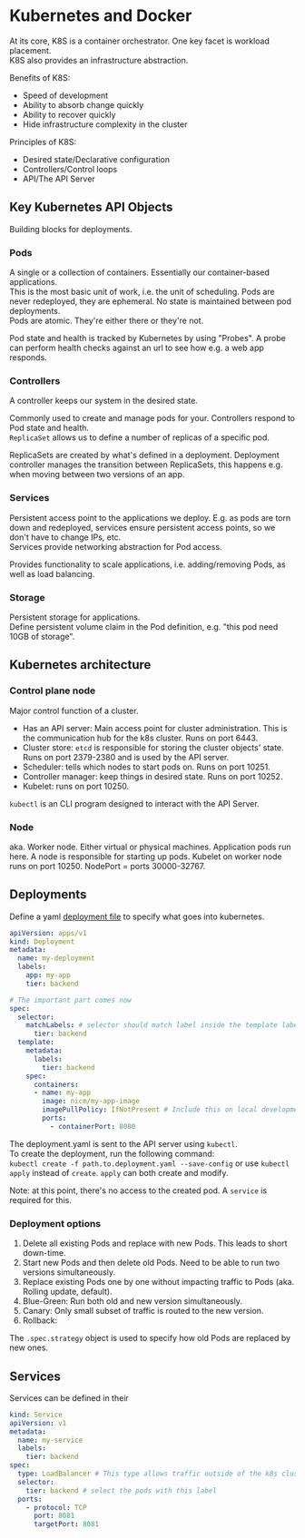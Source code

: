 # Kubernetes and Docker
At its core, K8S is a container orchestrator. One key facet is workload placement.  
K8S also provides an infrastructure abstraction.  

Benefits of K8S:
- Speed of development
- Ability to absorb change quickly
- Ability to recover quickly
- Hide infrastructure complexity in the cluster

Principles of K8S:
- Desired state/Declarative configuration
- Controllers/Control loops
- API/The API Server

## Key Kubernetes API Objects
Building blocks for deployments.

### Pods
A single or a collection of containers. Essentially our container-based applications.  
This is the most basic unit of work, i.e. the unit of scheduling.
Pods are never redeployed, they are ephemeral. No state is maintained between pod deployments.  
Pods are atomic. They're either there or they're not.

Pod state and health is tracked by Kubernetes by using "Probes". A probe can perform health checks against an url to see how e.g. a web app responds. 

### Controllers
A controller keeps our system in the desired state.  

Commonly used to create and manage pods for your. Controllers respond to Pod state and health.  
`ReplicaSet` allows us to define a number of replicas of a specific pod.

ReplicaSets are created by what's defined in a deployment. Deployment controller manages the transition between ReplicaSets, this happens e.g. when moving between two versions of an app.

### Services
Persistent access point to the applications we deploy. E.g. as pods are torn down and redeployed, services ensure persistent access points, so we don't have to change IPs, etc.  
Services provide networking abstraction for Pod access.  

Provides functionality to scale applications, i.e. adding/removing Pods, as well as load balancing.

### Storage
Persistent storage for applications.  
Define persistent volume claim in the Pod definition, e.g. "this pod need 10GB of storage".


## Kubernetes architecture

### Control plane node
Major control function of a cluster.
- Has an API server: Main access point for cluster administration. This is the communication hub for the k8s cluster. Runs on port 6443.
- Cluster store: `etcd` is responsible for storing the cluster objects' state. Runs on port 2379-2380 and is used by the API server.
- Scheduler: tells which nodes to start pods on. Runs on port 10251.
- Controller manager: keep things in desired state. Runs on port 10252.
- Kubelet: runs on port 10250.

`kubectl` is an CLI program designed to interact with the API Server.

### Node
aka. Worker node. Either virtual or physical machines.
Application pods run here. A node is responsible for starting up pods.
Kubelet on worker node runs on port 10250.
NodePort = ports 30000-32767.


## Deployments
Define a yaml [deployment file](https://kubernetes.io/docs/concepts/workloads/controllers/deployment/) to specify what goes into kubernetes.

```yaml
apiVersion: apps/v1
kind: Deployment
metadata:
  name: my-deployment
  labels:
    app: my-app
    tier: backend

# The important part comes now
spec:
  selector:
    matchLabels: # selector should match label inside the template label
      tier: backend
  template:
    metadata:
      labels:
        tier: backend
    spec:
      containers:
      - name: my-app
        image: nicm/my-app-image
        imagePullPolicy: IfNotPresent # Include this on local development
        ports:
          - containerPort: 8080
```

The deployment.yaml is sent to the API server using `kubectl`.  
To create the deployment, run the following command:  
`kubectl create -f path.to.deployment.yaml --save-config` or use `kubectl apply` instead of `create`.
`apply` can both create and modify.

Note: at this point, there's no access to the created pod. A `service` is required for this.

### Deployment options
1. Delete all existing Pods and replace with new Pods. This leads to short down-time.
2. Start new Pods and then delete old Pods. Need to be able to run two versions simultaneously.
3. Replace existing Pods one by one without impacting traffic to Pods (aka. Rolling update, default).
4. Blue-Green: Run both old and new version simultaneously.
5. Canary: Only small subset of traffic is routed to the new version.
6. Rollback: 

The `.spec.strategy` object is used to specify how old Pods are replaced by new ones.


## Services
Services can be defined in their 

```yaml
kind: Service
apiVersion: v1
metadata:
  name: my-service
  labels:
    tier: backend
spec:
  type: LoadBalancer # This type allows traffic outside of the k8s cluster
  selector:
    tier: backend # select the pods with this label
  ports:
    - protocol: TCP
      port: 8081
      targetPort: 8081
```

